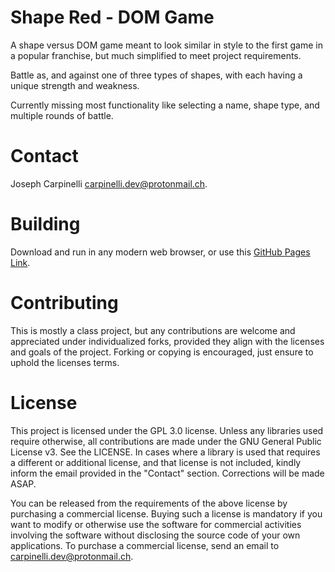 # Shape Red - DOM Game

A shape versus DOM game meant to look similar in style to the first game in a popular franchise, but much simplified to meet project requirements.

Battle as, and against one of three types of shapes, with each having a unique strength and weakness.

Currently missing most functionality like selecting a name, shape type, and multiple rounds of battle.

# Contact

Joseph Carpinelli carpinelli.dev@protonmail.ch.

# Building

Download and run in any modern web browser, or use this [GitHub Pages Link](https://josephcarpinelli.github.io/MonsterVersus/).

# Contributing

This is mostly a class project, but any contributions are welcome and appreciated under individualized forks, provided they align with the licenses and goals of the project. Forking or copying is encouraged, just ensure to uphold the licenses terms.

# License

This project is licensed under the GPL 3.0 license. Unless any libraries used require otherwise, all contributions are made under the GNU General Public License v3. See the LICENSE. In cases where a library is used that requires a different or additional license, and that license is not included, kindly inform the email provided in the "Contact" section. Corrections will be made ASAP.

You can be released from the requirements of the above license by purchasing a commercial license. Buying such a license is mandatory if you want to modify or otherwise use the software for commercial activities involving the software without disclosing the source code of your own applications. To purchase a commercial license, send an email to carpinelli.dev@protonmail.ch.

